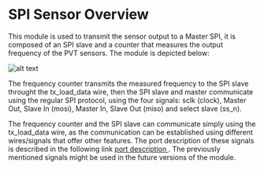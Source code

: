 # SPI Sensor Overview

This module is used to transmit the sensor output to a Master SPI, it is composed of an SPI slave and a counter that measures the output frequency of the PVT sensors. The module is depicted below: 

![alt text](https://github.com/scale-lab/PVTsensors-Dev/blob/master/Sensors/SPI/SPI_Sensor.png)


The frequency counter transmits the measured frequency to the SPI slave throught the tx_load_data wire, then the SPI slave and master communicate using the regular SPI protocol, using the four signals: sclk (clock), Master Out, Slave In (mosi), Master In, Slave Out (miso) and select slave (ss_n). 


The frequency counter and the SPI slave can communicate simply using the tx_load_data wire, as the communication can be established using different wires/signals that offer other features. The port description of these signals is described in the following link <a href="https://www.digikey.com/eewiki/pages/viewpage.action?pageId=7569477#SerialPeripheralInterface(SPI)Slave(VHDL)-CodeDownload"> port description </a>. The previously mentioned signals might be used in the future versions of the module.  
